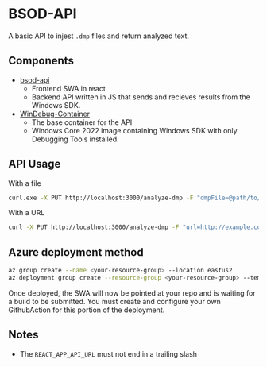 # BSOD-API
A basic API to injest `.dmp` files and return analyzed text.

## Components
- [bsod-api](https://github.com/PipeItToDevNull/bsod-api)
    - Frontend SWA in react
    - Backend API written in JS that sends and recieves results from the Windows SDK.
- [WinDebug-Container](https://github.com/PipeItToDevNull/WinDebug-Container)
    - The base container for the API
    - Windows Core 2022 image containing Windows SDK with only Debugging Tools installed.

## API Usage
With a file
```bash
curl.exe -X PUT http://localhost:3000/analyze-dmp -F "dmpFile=@path/to/test.dmp"
```

With a URL
```bash
curl -X PUT http://localhost:3000/analyze-dmp -F "url=http://example.com/file.dmp"
```

## Azure deployment method
```bash
az group create --name <your-resource-group> --location eastus2
az deployment group create --resource-group <your-resource-group> --template-file template.json
```
Once deployed, the SWA will now be pointed at your repo and is waiting for a build to be submitted. You must create and configure your own GithubAction for this portion of the deployment.

## Notes
- The `REACT_APP_API_URL` must not end in a trailing slash